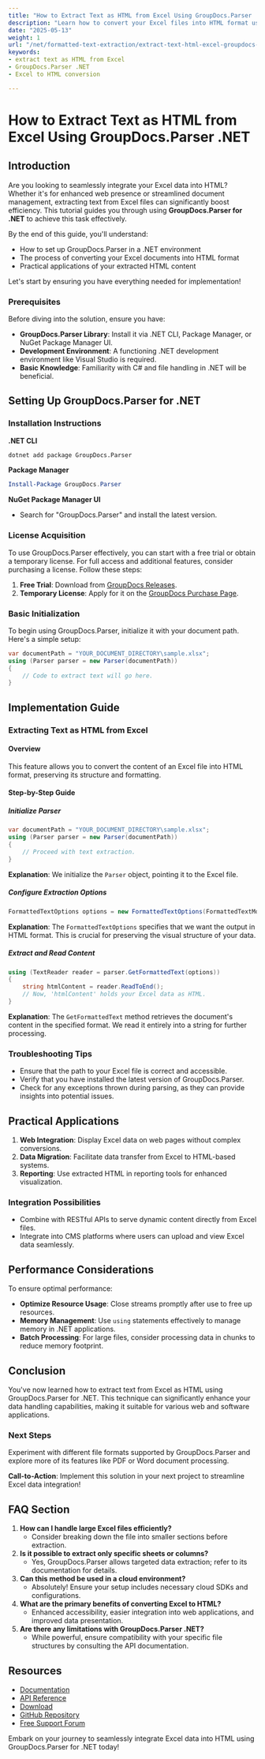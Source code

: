 ```yaml
---
title: "How to Extract Text as HTML from Excel Using GroupDocs.Parser .NET for Seamless Data Conversion"
description: "Learn how to convert your Excel files into HTML format using GroupDocs.Parser for .NET, enhancing web integration and document management."
date: "2025-05-13"
weight: 1
url: "/net/formatted-text-extraction/extract-text-html-excel-groupdocs-parser-dotnet/"
keywords:
- extract text as HTML from Excel
- GroupDocs.Parser .NET
- Excel to HTML conversion

---
```



# How to Extract Text as HTML from Excel Using GroupDocs.Parser .NET

## Introduction

Are you looking to seamlessly integrate your Excel data into HTML? Whether it's for enhanced web presence or streamlined document management, extracting text from Excel files can significantly boost efficiency. This tutorial guides you through using **GroupDocs.Parser for .NET** to achieve this task effectively.

By the end of this guide, you'll understand:
- How to set up GroupDocs.Parser in a .NET environment
- The process of converting your Excel documents into HTML format
- Practical applications of your extracted HTML content

Let's start by ensuring you have everything needed for implementation!

### Prerequisites

Before diving into the solution, ensure you have:
- **GroupDocs.Parser Library**: Install it via .NET CLI, Package Manager, or NuGet Package Manager UI.
- **Development Environment**: A functioning .NET development environment like Visual Studio is required.
- **Basic Knowledge**: Familiarity with C# and file handling in .NET will be beneficial.

## Setting Up GroupDocs.Parser for .NET

### Installation Instructions

**.NET CLI**

```bash
dotnet add package GroupDocs.Parser
```

**Package Manager**

```powershell
Install-Package GroupDocs.Parser
```

**NuGet Package Manager UI**
- Search for "GroupDocs.Parser" and install the latest version.

### License Acquisition

To use GroupDocs.Parser effectively, you can start with a free trial or obtain a temporary license. For full access and additional features, consider purchasing a license. Follow these steps:
1. **Free Trial**: Download from [GroupDocs Releases](https://releases.groupdocs.com/parser/net/).
2. **Temporary License**: Apply for it on the [GroupDocs Purchase Page](https://purchase.groupdocs.com/temporary-license/).

### Basic Initialization

To begin using GroupDocs.Parser, initialize it with your document path. Here's a simple setup:

```csharp
var documentPath = "YOUR_DOCUMENT_DIRECTORY\sample.xlsx";
using (Parser parser = new Parser(documentPath))
{
    // Code to extract text will go here.
}
```

## Implementation Guide

### Extracting Text as HTML from Excel

#### Overview

This feature allows you to convert the content of an Excel file into HTML format, preserving its structure and formatting.

#### Step-by-Step Guide

##### Initialize Parser

```csharp
var documentPath = "YOUR_DOCUMENT_DIRECTORY\sample.xlsx";
using (Parser parser = new Parser(documentPath))
{
    // Proceed with text extraction.
}
```
**Explanation**: We initialize the `Parser` object, pointing it to the Excel file.

##### Configure Extraction Options

```csharp
FormattedTextOptions options = new FormattedTextOptions(FormattedTextMode.Html);
```
**Explanation**: The `FormattedTextOptions` specifies that we want the output in HTML format. This is crucial for preserving the visual structure of your data.

##### Extract and Read Content

```csharp
using (TextReader reader = parser.GetFormattedText(options))
{
    string htmlContent = reader.ReadToEnd();
    // Now, 'htmlContent' holds your Excel data as HTML.
}
```
**Explanation**: The `GetFormattedText` method retrieves the document's content in the specified format. We read it entirely into a string for further processing.

### Troubleshooting Tips
- Ensure that the path to your Excel file is correct and accessible.
- Verify that you have installed the latest version of GroupDocs.Parser.
- Check for any exceptions thrown during parsing, as they can provide insights into potential issues.

## Practical Applications
1. **Web Integration**: Display Excel data on web pages without complex conversions.
2. **Data Migration**: Facilitate data transfer from Excel to HTML-based systems.
3. **Reporting**: Use extracted HTML in reporting tools for enhanced visualization.

### Integration Possibilities
- Combine with RESTful APIs to serve dynamic content directly from Excel files.
- Integrate into CMS platforms where users can upload and view Excel data seamlessly.

## Performance Considerations
To ensure optimal performance:
- **Optimize Resource Usage**: Close streams promptly after use to free up resources.
- **Memory Management**: Use `using` statements effectively to manage memory in .NET applications.
- **Batch Processing**: For large files, consider processing data in chunks to reduce memory footprint.

## Conclusion
You've now learned how to extract text from Excel as HTML using GroupDocs.Parser for .NET. This technique can significantly enhance your data handling capabilities, making it suitable for various web and software applications.

### Next Steps
Experiment with different file formats supported by GroupDocs.Parser and explore more of its features like PDF or Word document processing.

**Call-to-Action**: Implement this solution in your next project to streamline Excel data integration!

## FAQ Section
1. **How can I handle large Excel files efficiently?**
   - Consider breaking down the file into smaller sections before extraction.
2. **Is it possible to extract only specific sheets or columns?**
   - Yes, GroupDocs.Parser allows targeted data extraction; refer to its documentation for details.
3. **Can this method be used in a cloud environment?**
   - Absolutely! Ensure your setup includes necessary cloud SDKs and configurations.
4. **What are the primary benefits of converting Excel to HTML?**
   - Enhanced accessibility, easier integration into web applications, and improved data presentation.
5. **Are there any limitations with GroupDocs.Parser .NET?**
   - While powerful, ensure compatibility with your specific file structures by consulting the API documentation.

## Resources
- [Documentation](https://docs.groupdocs.com/parser/net/)
- [API Reference](https://reference.groupdocs.com/parser/net)
- [Download](https://releases.groupdocs.com/parser/net/)
- [GitHub Repository](https://github.com/groupdocs-parser/GroupDocs.Parser-for-.NET)
- [Free Support Forum](https://forum.groupdocs.com/c/parser/10)

Embark on your journey to seamlessly integrate Excel data into HTML using GroupDocs.Parser for .NET today!

